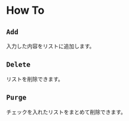 # How To 

## `Add`

入力した内容をリストに追加します。

## `Delete`

リストを削除できます。

## `Purge`

チェックを入れたリストをまとめて削除できます。